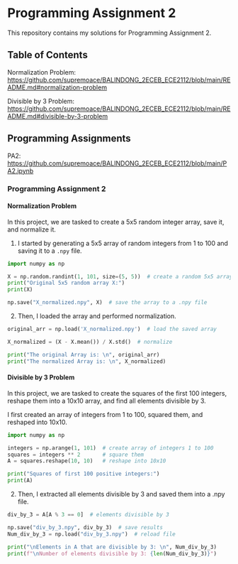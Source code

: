 # Programming Assignment 2

This repository contains my solutions for Programming Assignment 2.

## Table of Contents
Normalization Problem: https://github.com/supremoace/BALINDONG_2ECEB_ECE2112/blob/main/README.md#normalization-problem

Divisible by 3 Problem: https://github.com/supremoace/BALINDONG_2ECEB_ECE2112/blob/main/README.md#divisible-by-3-problem

## Programming Assignments

PA2: https://github.com/supremoace/BALINDONG_2ECEB_ECE2112/blob/main/PA2.ipynb

### Programming Assignment 2
#### Normalization Problem
In this project, we are tasked to create a 5x5 random integer array, save it, and normalize it.

1. I started by generating a 5x5 array of random integers from 1 to 100 and saving it to a `.npy` file.
```python
import numpy as np

X = np.random.randint(1, 101, size=(5, 5))  # create a random 5x5 array
print("Original 5x5 random array X:")
print(X)

np.save("X_normalized.npy", X)  # save the array to a .npy file
```

2. Then, I loaded the array and performed normalization.
```python
original_arr = np.load('X_normalized.npy')  # load the saved array

X_normalized = (X - X.mean()) / X.std()  # normalize

print("The original Array is: \n", original_arr)
print("The normalized Array is: \n", X_normalized)
```

#### Divisible by 3 Problem

In this project, we are tasked to create the squares of the first 100 integers, reshape them into a 10x10 array, and find all elements divisible by 3.

I first created an array of integers from 1 to 100, squared them, and reshaped into 10x10.
```python
import numpy as np

integers = np.arange(1, 101)  # create array of integers 1 to 100
squares = integers ** 2       # square them
A = squares.reshape(10, 10)   # reshape into 10x10

print("Squares of first 100 positive integers:")
print(A)
```

2. Then, I extracted all elements divisible by 3 and saved them into a .npy file.
```python
div_by_3 = A[A % 3 == 0]  # elements divisible by 3

np.save("div_by_3.npy", div_by_3)  # save results
Num_div_by_3 = np.load("div_by_3.npy")  # reload file

print("\nElements in A that are divisible by 3: \n", Num_div_by_3)
print(f"\nNumber of elements divisible by 3: {len(Num_div_by_3)}")
```
